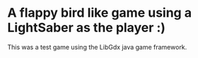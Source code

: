 # A flappy bird like game using a LightSaber as the player :)
This was a test game using the LibGdx java game framework.
